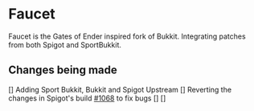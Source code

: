 Faucet
===========

Faucet is the Gates of Ender inspired fork of Bukkit. Integrating patches from both Spigot and SportBukkit. 




Changes being made
-----------
[] Adding Sport Bukkit, Bukkit and Spigot Upstream
[] Reverting the changes in Spigot's build [#1068](http://ci.md-5.net/job/Spigot/1068/changes) to fix bugs
[]
[]

